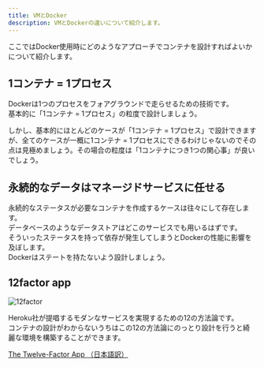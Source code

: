 ```yaml
---
title: VMとDocker
description: VMとDockerの違いについて紹介します。
---
```


ここではDocker使用時にどのようなアプローチでコンテナを設計すればよいかについて紹介します。

## 1コンテナ = 1プロセス
Dockerは1つのプロセスをフォアグラウンドで走らせるための技術です。  
基本的に「1コンテナ = 1プロセス」の粒度で設計しましょう。  

しかし、基本的にほとんどのケースが「1コンテナ = 1プロセス」で設計できますが、全てのケースが一概に1コンテナ = 1プロセスにできるわけじゃないのでその点は見極めましょう。その場合の粒度は「1コンテナにつき1つの関心事」が良いでしょう。

## 永続的なデータはマネージドサービスに任せる
永続的なステータスが必要なコンテナを作成するケースは往々にして存在します。  
データベースのようなデータストアはどこのサービスでも用いるはずです。  
そういったステータスを持って依存が発生してしまうとDockerの性能に影響を及ぼします。  
Dockerはステートを持たないよう設計しましょう。

## 12factor app
![12factor](imgs/12factor.png)

Heroku社が提唱するモダンなサービスを実現するための12の方法論です。  
コンテナの設計がわからないうちはこの12の方法論にのっとり設計を行うと綺麗な環境を構築することができます。

[The Twelve-Factor App （日本語訳）](https://12factor.net/ja/)
